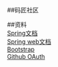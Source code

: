 
##码匠社区  

##资料  
[Spring文档](https://spring.io/guides)  
[Spring web文档](https://spring.io/guides/gs/serving-web-content/)  
[Bootstrap](https://v3.bootcss.com/getting-started/#download)  
[Github OAuth](https://developer.github.com/apps/building-oauth-apps/)

